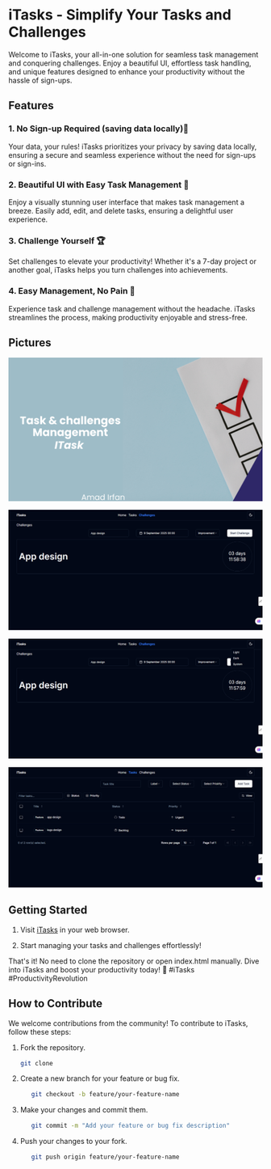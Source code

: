 # iTasks - Simplify Your Tasks and Challenges

Welcome to iTasks, your all-in-one solution for seamless task management and conquering challenges. Enjoy a beautiful UI, effortless task handling, and unique features designed to enhance your productivity without the hassle of sign-ups.

## Features

### 1. No Sign-up Required (saving data locally)🚀

Your data, your rules! iTasks prioritizes your privacy by saving data locally, ensuring a secure and seamless experience without the need for sign-ups or sign-ins.

### 2. Beautiful UI with Easy Task Management 🎨

Enjoy a visually stunning user interface that makes task management a breeze. Easily add, edit, and delete tasks, ensuring a delightful user experience.

### 3. Challenge Yourself 🏆

Set challenges to elevate your productivity! Whether it's a 7-day project or another goal, iTasks helps you turn challenges into achievements.

### 4. Easy Management, No Pain 🤯

Experience task and challenge management without the headache. iTasks streamlines the process, making productivity enjoyable and stress-free.

## Pictures

![picture 1](public/pictures/itask.png)

![picture 2](public/pictures/s1.png)

![picture 3](public/pictures/s2.png)

![picture 4](public/pictures/s3.png)

## Getting Started

1. Visit [iTasks](https://itasks.vercel.app) in your web browser.

2. Start managing your tasks and challenges effortlessly!

That's it! No need to clone the repository or open index.html manually. Dive into iTasks and boost your productivity today! 🚀 #iTasks #ProductivityRevolution

## How to Contribute

We welcome contributions from the community! To contribute to iTasks, follow these steps:

1. Fork the repository.

   ```bash
   git clone
   ```

2. Create a new branch for your feature or bug fix.

   ```bash
      git checkout -b feature/your-feature-name
   ```

3. Make your changes and commit them.

   ```bash
      git commit -m "Add your feature or bug fix description"
   ```

4. Push your changes to your fork.

   ```bash
      git push origin feature/your-feature-name
   ```
